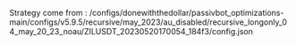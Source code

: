 Strategy come from : /configs/donewiththedollar/passivbot_optimizations-main/configs/v5.9.5/recursive/may_2023/au_disabled/recursive_longonly_04_may_20_23_noau/ZILUSDT_20230520170054_184f3/config.json